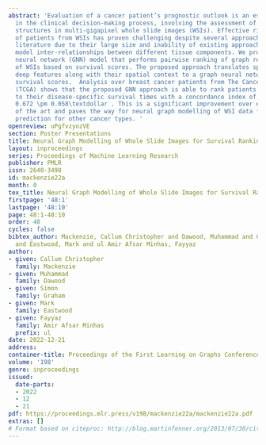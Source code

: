 ```yaml
---
abstract: 'Evaluation of a cancer patient’s prognostic outlook is an essential step
  in the clinical decision-making process, involving the assessment of complex tissue
  structures in multi-gigapixel whole slide images (WSIs). Effective risk stratification
  of patients from WSIs has proven challenging despite several approaches across the
  literature due to their large size and inability of existing approaches to effectively
  model inter-relationships between different tissue components. We propose a graph
  neural network (GNN) model that performs pairwise ranking of graph representations
  of WSIs based on survival scores. The proposed approach translates spatially-localised
  deep features along with their spatial context to a graph neural network to produce
  survival scores.  Analysis over breast cancer patients from The Cancer Genome Atlas
  (TCGA) shows that the proposed GNN approach is able to rank patients with respect
  to their disease-specific survival times with a concordance index of \textdollar
  0.672 \pm 0.058\textdollar . This is a significant improvement over existing state
  of the art and paves the way for neural graph modelling of WSI data for survival
  prediction for other cancer types. '
openreview: uPgfvzyozVE
section: Poster Presentations
title: Neural Graph Modelling of Whole Slide Images for Survival Ranking
layout: inproceedings
series: Proceedings of Machine Learning Research
publisher: PMLR
issn: 2640-3498
id: mackenzie22a
month: 0
tex_title: Neural Graph Modelling of Whole Slide Images for Survival Ranking
firstpage: '48:1'
lastpage: '48:10'
page: 48:1-48:10
order: 48
cycles: false
bibtex_author: Mackenzie, Callum Christopher and Dawood, Muhammad and Graham, Simon
  and Eastwood, Mark and ul Amir Afsar Minhas, Fayyaz
author:
- given: Callum Christopher
  family: Mackenzie
- given: Muhammad
  family: Dawood
- given: Simon
  family: Graham
- given: Mark
  family: Eastwood
- given: Fayyaz
  family: Amir Afsar Minhas
  prefix: ul
date: 2022-12-21
address:
container-title: Proceedings of the First Learning on Graphs Conference
volume: '198'
genre: inproceedings
issued:
  date-parts:
  - 2022
  - 12
  - 21
pdf: https://proceedings.mlr.press/v198/mackenzie22a/mackenzie22a.pdf
extras: []
# Format based on citeproc: http://blog.martinfenner.org/2013/07/30/citeproc-yaml-for-bibliographies/
---
```

